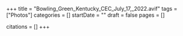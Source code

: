 +++
title = "Bowling_Green_Kentucky_CEC_July_17,_2022.avif"
tags = ["Photos"]
categories = []
startDate = ""
draft = false
pages = []

citations = []
+++
